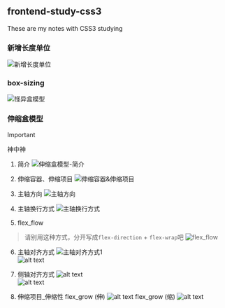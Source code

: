 ## frontend-study-css3
These are my notes with CSS3 studying

### 新增长度单位
![新增长度单位](/public/新增长度单位.png)

### box-sizing
![怪异盒模型](/public/怪异盒模型.png)

### 伸缩盒模型
> [!IMPORTANT]
> 神中神
1. 简介
![伸缩盒模型-简介](/public/伸缩盒模型-简介.png)

2. 伸缩容器、伸缩项目
![伸缩容器&伸缩项目](/public/伸缩容器&伸缩项目.png)

3. 主轴方向
![主轴方向](/public/主轴方向.png)

4. 主轴换行方式
![主轴换行方式](/public/主轴换行方式.png)

5. flex_flow
> 请别用这种方式，分开写成`flex-direction` + `flex-wrap`吧
![flex_flow](/public/flex_flow.png)

6. 主轴对齐方式
![主轴对齐方式1](public/主轴对齐方式1.png)<br/>
![alt text](public/主轴对齐方式2.png)

7. 侧轴对齐方式
![alt text](public/侧轴对齐方式_一行1.png)<br/>
![alt text](public/侧轴对齐方式_一行2.png)

8. 伸缩项目_伸缩性
flex_grow (伸)
![alt text](public/伸缩项目_伸缩性1.png)
flex_grow (缩)
![alt text](public/伸缩项目_伸缩性2.png)

